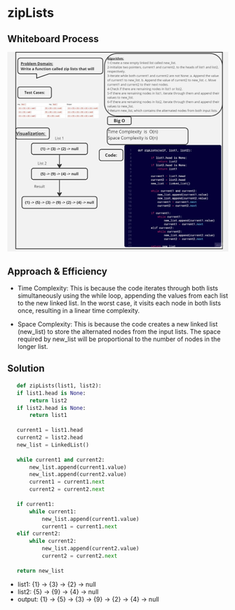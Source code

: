 # zipLists


## Whiteboard Process
![ white board](./linked_list_zip/assets/Untitled%20(16).jpg)


## Approach & Efficiency
- Time Complexity:
This is because the code iterates through both lists simultaneously using the while loop, appending the values from each list to the new linked list. In the worst case, it visits each node in both lists once, resulting in a linear time complexity.

- Space Complexity:
This is because the code creates a new linked list (new_list) to store the alternated nodes from the input lists. The space required by new_list will be proportional to the number of nodes in the longer list.

## Solution 

 ``` python
    def zipLists(list1, list2):
    if list1.head is None:
        return list2
    if list2.head is None:
        return list1

    current1 = list1.head
    current2 = list2.head
    new_list = LinkedList()

    while current1 and current2:
        new_list.append(current1.value)
        new_list.append(current2.value)
        current1 = current1.next
        current2 = current2.next

    if current1:
        while current1:
            new_list.append(current1.value)
            current1 = current1.next
    elif current2:
        while current2:
            new_list.append(current2.value)
            current2 = current2.next

    return new_list
```

- list1:
{1} -> {3} -> {2} -> null
- list2:
{5} -> {9} -> {4} -> null
- output:
{1} -> {5} -> {3} -> {9} -> {2} -> {4} -> null